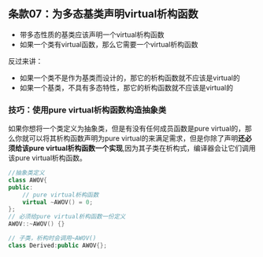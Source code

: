 ## 条款07：为多态基类声明virtual析构函数
* 带多态性质的基类应该声明一个virtual析构函数
* 如果一个类有virtual函数，那么它需要一个virtual析构函数

反过来讲：
* 如果一个类不是作为基类而设计的，那它的析构函数就不应该是virtual的
* 如果一个基类，不具有多态特性，那它的析构函数就不应该是virtual的

### 技巧：使用pure virtual析构函数构造抽象类
如果你想将一个类定义为抽象类，但是有没有任何成员函数是pure virtual的，那么你就可以将其析构函数声明为pure virtual的来满足需求，但是你除了声明**还必须给该pure virtual析构函数一个实现**,因为其子类在析构式，编译器会让它们调用该pure virtual析构函数。
```cpp
//抽象类定义
class AWOV{
public:
	// pure virtual析构函数
	virtual ~AWOV() = 0;
};
// 必须给pure virtual析构函数一份定义
AWOV::~AWOV() {}

// 子类，析构时会调用~AWOV()
class Derived:public AWOV{};
```